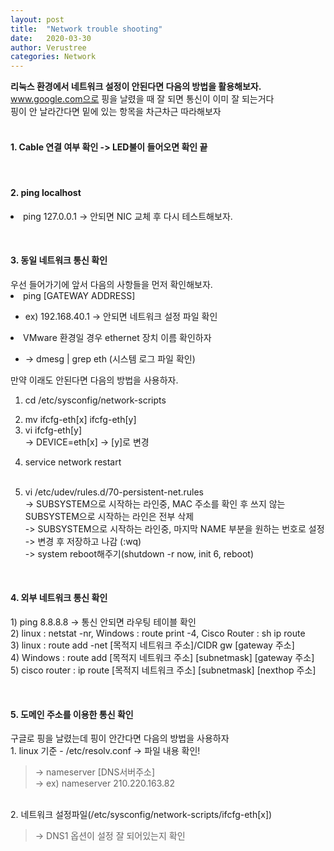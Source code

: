 ```yaml
---
layout: post
title:  "Network trouble shooting"
date:   2020-03-30
author: Verustree
categories: Network
---
```


<strong>리눅스 환경에서 네트워크 설정이 안된다면 다음의 방법을 활용해보자.</strong><br>
www.google.com으로 핑을 날렸을 때 잘 되면 통신이 이미 잘 되는거다<br>
핑이 안 날라간다면 밑에 있는 항목을 차근차근 따라해보자<br><br>

<p>
<h4>1. Cable 연결 여부 확인  -> LED불이 들어오면 확인 끝</h4>
</p><br>


<p>
<h4>2. ping localhost</h4>
	<li>ping 127.0.0.1  -> 안되면 NIC 교체 후 다시 테스트해보자.</li>
</p><br>

<p>
<h4>3. 동일 네트워크 통신 확인</h4>
우선 들어가기에 앞서 다음의 사항들을 먼저 확인해보자.<br>
	<li>ping [GATEWAY ADDRESS]</li><ul>
	<li>ex) 192.168.40.1  ->  안되면 네트워크 설정 파일 확인</li></ul>
	<li>VMware 환경일 경우 ethernet 장치 이름 확인하자</li><ul>
	<li>-> dmesg | grep eth  (시스템 로그 파일 확인)</li></ul>

만약 이래도 안된다면 다음의 방법을 사용하자.<br>
1) cd /etc/sysconfig/network-scripts
		<li>mv ifcfg-eth[x] ifcfg-eth[y]</li>
		<li>vi ifcfg-eth[y]</li>
		-> DEVICE=eth[x] -> [y]로 변경
	<li>service network restart</li><br>
	
  2) vi /etc/udev/rules.d/70-persistent-net.rules <br>
		-> SUBSYSTEM으로 시작하는 라인중, MAC 주소를 확인 후 쓰지 않는 SUBSYSTEM으로 시작하는 라인은 전부 삭제<br>
		-> SUBSYSTEM으로 시작하는 라인중, 마지막 NAME 부분을 원하는 번호로 설정<br>
		-> 변경 후 저장하고 나감 (:wq)  <br>
    -> system reboot해주기(shutdown -r now, init 6, reboot)
</p><br>

<p>
<h4>4. 외부 네트워크 통신 확인</h4>
	1) ping 8.8.8.8 -> 통신 안되면 라우팅 테이블 확인<br>
	2) linux : netstat -nr,    Windows : route print -4,    Cisco Router : sh ip route<br>
	3) linux : route add -net [목적지 네트워크 주소]/CIDR  gw  [gateway 주소]<br>
	4) Windows : route add [목적지 네트워크 주소] [subnetmask] [gateway 주소]<br>
	5) cisco router : ip route [목적지 네트워크 주소] [subnetmask] [nexthop 주소]
</p><br>

<p>
<h4>5. 도메인 주소를 이용한 통신 확인</h4>
구글로 핑을 날렸는데 핑이 안간다면 다음의 방법을 사용하자<br>
1. linux 기준  -  /etc/resolv.conf -> 파일 내용 확인!<br>
<blockquote>
-> nameserver [DNS서버주소]<br>
-> ex) nameserver 210.220.163.82  
</blockquote><br>
2. 네트워크 설정파일(/etc/sysconfig/network-scripts/ifcfg-eth[x])<br>
<blockquote>-> DNS1 옵션이 설정 잘 되어있는지 확인</blockquote>
</p>
